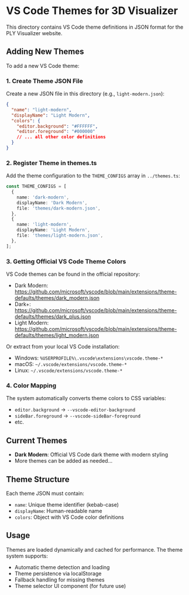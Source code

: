 # VS Code Themes for 3D Visualizer

This directory contains VS Code theme definitions in JSON format for the PLY
Visualizer website.

## Adding New Themes

To add a new VS Code theme:

### 1. Create Theme JSON File

Create a new JSON file in this directory (e.g., `light-modern.json`):

```json
{
  "name": "light-modern",
  "displayName": "Light Modern",
  "colors": {
    "editor.background": "#FFFFFF",
    "editor.foreground": "#000000"
    // ... all other color definitions
  }
}
```

### 2. Register Theme in themes.ts

Add the theme configuration to the `THEME_CONFIGS` array in `../themes.ts`:

```typescript
const THEME_CONFIGS = [
  {
    name: 'dark-modern',
    displayName: 'Dark Modern',
    file: 'themes/dark-modern.json',
  },
  {
    name: 'light-modern',
    displayName: 'Light Modern',
    file: 'themes/light-modern.json',
  },
];
```

### 3. Getting Official VS Code Theme Colors

VS Code themes can be found in the official repository:

- Dark Modern:
  https://github.com/microsoft/vscode/blob/main/extensions/theme-defaults/themes/dark_modern.json
- Dark+:
  https://github.com/microsoft/vscode/blob/main/extensions/theme-defaults/themes/dark_plus.json
- Light Modern:
  https://github.com/microsoft/vscode/blob/main/extensions/theme-defaults/themes/light_modern.json

Or extract from your local VS Code installation:

- Windows: `%USERPROFILE%\.vscode\extensions\vscode.theme-*`
- macOS: `~/.vscode/extensions/vscode.theme-*`
- Linux: `~/.vscode/extensions/vscode.theme-*`

### 4. Color Mapping

The system automatically converts theme colors to CSS variables:

- `editor.background` → `--vscode-editor-background`
- `sideBar.foreground` → `--vscode-sideBar-foreground`
- etc.

## Current Themes

- **Dark Modern**: Official VS Code dark theme with modern styling
- More themes can be added as needed...

## Theme Structure

Each theme JSON must contain:

- `name`: Unique theme identifier (kebab-case)
- `displayName`: Human-readable name
- `colors`: Object with VS Code color definitions

## Usage

Themes are loaded dynamically and cached for performance. The theme system
supports:

- Automatic theme detection and loading
- Theme persistence via localStorage
- Fallback handling for missing themes
- Theme selector UI component (for future use)
